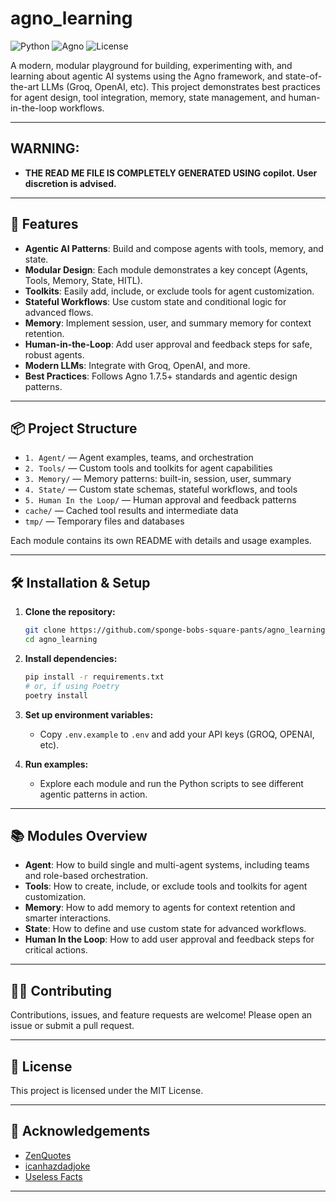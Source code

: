 # agno_learning

![Python](https://img.shields.io/badge/python-3.13%2B-blue)
![Agno](https://img.shields.io/badge/Agno-1.7.5%2B-brightgreen)
![License](https://img.shields.io/badge/license-MIT-lightgrey)

A modern, modular playground for building, experimenting with, and learning about agentic AI systems using the Agno framework, and state-of-the-art LLMs (Groq, OpenAI, etc). This project demonstrates best practices for agent design, tool integration, memory, state management, and human-in-the-loop workflows.

---

## WARNING:

- **THE READ ME FILE IS COMPLETELY GENERATED USING copilot. User discretion is advised.**

---

## 🚀 Features

- **Agentic AI Patterns**: Build and compose agents with tools, memory, and state.
- **Modular Design**: Each module demonstrates a key concept (Agents, Tools, Memory, State, HITL).
- **Toolkits**: Easily add, include, or exclude tools for agent customization.
- **Stateful Workflows**: Use custom state and conditional logic for advanced flows.
- **Memory**: Implement session, user, and summary memory for context retention.
- **Human-in-the-Loop**: Add user approval and feedback steps for safe, robust agents.
- **Modern LLMs**: Integrate with Groq, OpenAI, and more.
- **Best Practices**: Follows Agno 1.7.5+ standards and agentic design patterns.

---

## 📦 Project Structure

- `1. Agent/` — Agent examples, teams, and orchestration
- `2. Tools/` — Custom tools and toolkits for agent capabilities
- `3. Memory/` — Memory patterns: built-in, session, user, summary
- `4. State/` — Custom state schemas, stateful workflows, and tools
- `5. Human In the Loop/` — Human approval and feedback patterns
- `cache/` — Cached tool results and intermediate data
- `tmp/` — Temporary files and databases

Each module contains its own README with details and usage examples.

---

## 🛠️ Installation & Setup

1. **Clone the repository:**
   ```bash
   git clone https://github.com/sponge-bobs-square-pants/agno_learning.git
   cd agno_learning
   ```
2. **Install dependencies:**
   ```bash
   pip install -r requirements.txt
   # or, if using Poetry
   poetry install
   ```
3. **Set up environment variables:**

   - Copy `.env.example` to `.env` and add your API keys (GROQ, OPENAI, etc).

4. **Run examples:**
   - Explore each module and run the Python scripts to see different agentic patterns in action.

---

## 📚 Modules Overview

- **Agent**: How to build single and multi-agent systems, including teams and role-based orchestration.
- **Tools**: How to create, include, or exclude tools and toolkits for agent customization.
- **Memory**: How to add memory to agents for context retention and smarter interactions.
- **State**: How to define and use custom state for advanced workflows.
- **Human In the Loop**: How to add user approval and feedback steps for critical actions.

---

## 🧑‍💻 Contributing

Contributions, issues, and feature requests are welcome! Please open an issue or submit a pull request.

---

## 📄 License

This project is licensed under the MIT License.

---

## 🙏 Acknowledgements

- [ZenQuotes](https://zenquotes.io/)
- [icanhazdadjoke](https://icanhazdadjoke.com/)
- [Useless Facts](https://uselessfacts.jsph.pl/)

---
